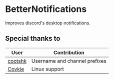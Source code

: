 # BetterNotifications
Improves discord's desktop notifications.


## Special thanks to

| User                                  |  Contribution                 |
| ------------------------------------- | ----------------------------- |
| [cootshk](https://github.com/cootshk) | Username and channel prefixes |
| [Covkie](https://github.com/Covkie)   | Linux support                 |
